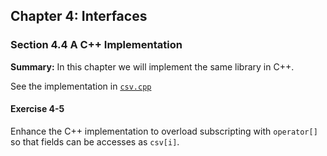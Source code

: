 ## Chapter 4: Interfaces

### Section 4.4 A C++ Implementation
**Summary:** In this chapter we will implement the same library in C++.

See the implementation in [`csv.cpp`](csv.cpp)

#### Exercise 4-5
Enhance the C++ implementation to overload subscripting with `operator[]` so that fields can be accesses as `csv[i]`.
